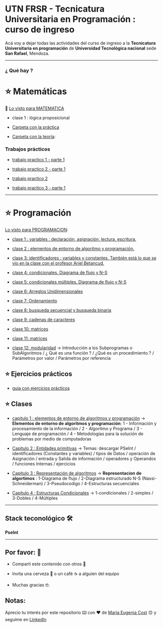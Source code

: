 # UTN FRSR - Tecnicatura Universitaria en Programación : curso de ingreso

Acá voy a dejar todas las actividades del curso de ingreso a la **Tecnicatura Universitaria en programación** de **Universidad Tecnológica nacional** sede **San Rafael**, Mendoza.



---

### ¿ Qué hay ?



# :star: Matemáticas

:book:  [Lo visto para MATEMATICA](https://github.com/eugenia1984/UTN-FRSR-Programacion/tree/main/pre/matematica)

- clase 1 : lógica proposicional

- [Carpeta con la práctica](https://github.com/eugenia1984/UTN-FRSR-Programacion/tree/main/pre/matematica/practica)

- [Carpeta con la teoría](https://github.com/eugenia1984/UTN-FRSR-Programacion/tree/main/pre/matematica/teoria):


### Trabajos prácticos

- [trabajo practico 1 - parte 1](https://github.com/eugenia1984/UTN-FRSR-Programacion/tree/main/pre/matematica/tp1_parte1)



- [trabajo practico 2 - parte 1](https://github.com/eugenia1984/UTN-FRSR-Programacion/tree/main/pre/matematica/tp2_parte1)


- [trabajo practico 2](https://github.com/eugenia1984/UTN-FRSR-Programacion/tree/main/pre/matematica/tp2)


- [trabajo practico 3 - parte 1](https://github.com/eugenia1984/UTN-FRSR-Programacion/tree/main/pre/matematica/tp3_parte1)


---

# :star:  Programación

[Lo visto para PROGRAMACION](https://github.com/eugenia1984/UTN-FRSR-Programacion/tree/main/pre/programacion):


- [clase 1 : variables : declaración, asignación, lectura, escritura.](https://github.com/eugenia1984/UTN-FRSR-Programacion/tree/main/pre/programacion/clase1)


- [clase 2 : elementos de entorno de algoritmo y programación.](https://github.com/eugenia1984/UTN-FRSR-Programacion/tree/main/pre/programacion/clase2)

- [clase 3: identificadores : variables y constantes. También está lo que se vio en la clase con el profesor Ariel Betancud.](https://github.com/eugenia1984/UTN-FRSR-Programacion/tree/main/pre/programacion/clase3)

- [clase 4:  condicionales. Diagrama de flujo y N-S](https://github.com/eugenia1984/UTN-FRSR-Programacion/tree/main/pre/programacion/clase4)

- [clase 5: condicionales múltiples. Diagrama de flujo y N-S](https://github.com/eugenia1984/UTN-FRSR-Programacion/tree/main/pre/programacion/clase5)

- [clase 6: Arreglos Unidimensionales](https://github.com/eugenia1984/UTN-FRSR-Programacion/tree/main/pre/programacion/clase6)

- [clase 7: Ordenamiento](https://github.com/eugenia1984/UTN-FRSR-Programacion/tree/main/pre/programacion/clase7)

- [clase 8: busqueda secuencial y busqueda binaria](https://github.com/eugenia1984/UTN-FRSR-Programacion/tree/main/pre/programacion/clase8)

- [clase 9: cadenas de caracteres](https://github.com/eugenia1984/UTN-FRSR-Programacion/tree/main/pre/programacion/clase9)

- [clase 10: matrices](https://github.com/eugenia1984/UTN-FRSR-Programacion/tree/main/pre/programacion/clase10)

- [clase 11: matrices](https://github.com/eugenia1984/UTN-FRSR-Programacion/tree/main/pre/programacion/clase11)

- [clase 12: modularidad](https://github.com/eugenia1984/UTN-FRSR-Programacion/tree/main/pre/programacion/clase12_modularidad)  -> Introducción a los Subprogramas o SubAlgoritmos / ¿ Qué es una función ? /  ¿Qué es un procedimiento ? /  Parámetros por valor /  Parámetros por referencia


## :star: Ejercicios prácticos

- [guia con ejercicios prácticos](hhttps://github.com/eugenia1984/UTN-FRSR-Programacion/tree/main/pre/programacion/guia_con_ejercicios)




## :star:  Clases

- [capitulo 1 : elementos de entorno de algoritmos y programación](https://github.com/eugenia1984/UTN-FRSR-Programacion/tree/main/pre/programacion/capitulo1) -> **Elementos de entorno de algoritmos y programación**: 1 - Información y procesamiento de la información / 2 - Algoritmo y Programa / 3 - Lenguaje de programación / 4 - Metodologías para la solución de problemas por medio de computadoras


- [Capítulo 2 : Entidades primitivas](https://github.com/eugenia1984/UTN-FRSR-Programacion/tree/main/pre/programacion/capitulo2) -> Temas: descargar PSeInt / identificadores (Constantes y variables) / tipos de Datos / operación de Asignación / entrada y Salida de información / operadores y Operandos / funciones Internas / ejercicios

- [Capítulo 3 :  Representación de algoritmos](https://github.com/eugenia1984/UTN-FRSR-Programacion/tree/main/pre/programacion/capitulo3) -> **Representacion de algortimos** : 1-Diagrama de flujo / 2-Diagrama estructurado N-S (Nassi-Schneiderman) / 3-Pseudocodigo / 4-Estructuras secuenciales

- [Capitulo 4 : Estructuras Condicionales](https://github.com/eugenia1984/UTN-FRSR-Programacion/tree/main/pre/programacion/capitulo4) -> 1-condicionales / 2-simples / 3-Dobles / 4-Múltiples


---

## Stack teconológico 🛠️

**PseInt**

---


## Por favor: 🎁

- Compartí este contenido con otros 📢

- Invita una cerveza 🍺 o un café ☕ a alguien del equipo

- Muchas gracias 🤓.


## Notas: 

Aprecio tu interés por este repositorio ⌨️ con ❤️ de [María Eugenia Cost](https://github.com/eugenia1984)  😊 y seguime en [LinkedIn](https://www.linkedin.com/in/mar%C3%ADaeugeniacosta/)
